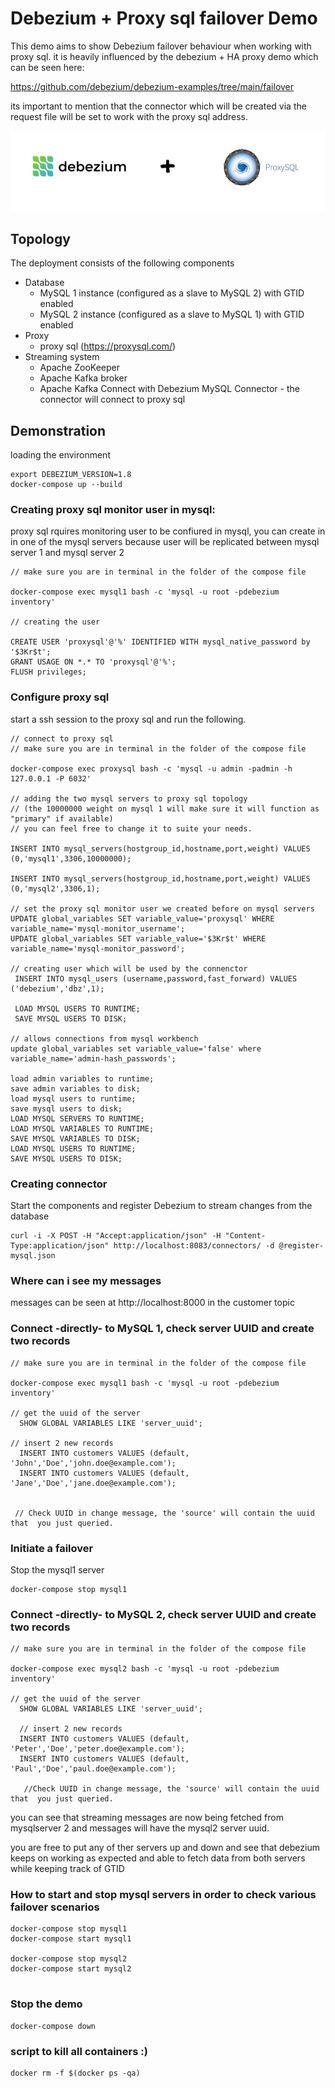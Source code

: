 




# Debezium + Proxy sql failover Demo

This demo aims to show Debezium failover behaviour when working with proxy sql.
it is heavily influenced by the debezium + HA proxy demo which can be seen here:

https://github.com/debezium/debezium-examples/tree/main/failover 

its important to mention that the connector which will be created via the request file
will be set to work with the proxy sql address.


![alt text](https://github.com/AviMualem/debezium-proxysql-failover/blob/main/demo.jpeg?raw=true)



## Topology

The deployment consists of the following components

* Database
  * MySQL 1 instance (configured as a slave to MySQL 2) with GTID enabled
  * MySQL 2 instance (configured as a slave to MySQL 1) with GTID enabled
* Proxy
	* proxy sql (https://proxysql.com/)
* Streaming system
  * Apache ZooKeeper
  * Apache Kafka broker
  * Apache Kafka Connect with Debezium MySQL Connector - the connector will connect to proxy sql

## Demonstration

loading the environment
```
export DEBEZIUM_VERSION=1.8
docker-compose up --build
```

### Creating proxy sql monitor user in mysql:
proxy sql rquires monitoring user to be confiured in mysql,  you can create in in one of the mysql servers because
user will be replicated between mysql server 1 and mysql server 2

```
// make sure you are in terminal in the folder of the compose file

docker-compose exec mysql1 bash -c 'mysql -u root -pdebezium inventory'

// creating the user

CREATE USER 'proxysql'@'%' IDENTIFIED WITH mysql_native_password by '$3Kr$t';
GRANT USAGE ON *.* TO 'proxysql'@'%';
FLUSH privileges;
```

### Configure proxy sql
start a ssh session to the proxy sql and run the following.

```
// connect to proxy sql
// make sure you are in terminal in the folder of the compose file

docker-compose exec proxysql bash -c 'mysql -u admin -padmin -h 127.0.0.1 -P 6032'

// adding the two mysql servers to proxy sql topology 
// (the 10000000 weight on mysql 1 will make sure it will function as "primary" if available) 
// you can feel free to change it to suite your needs.

INSERT INTO mysql_servers(hostgroup_id,hostname,port,weight) VALUES (0,'mysql1',3306,10000000);

INSERT INTO mysql_servers(hostgroup_id,hostname,port,weight) VALUES (0,'mysql2',3306,1);

// set the proxy sql monitor user we created before on mysql servers
UPDATE global_variables SET variable_value='proxysql' WHERE variable_name='mysql-monitor_username';
UPDATE global_variables SET variable_value='$3Kr$t' WHERE variable_name='mysql-monitor_password';

// creating user which will be used by the connenctor
 INSERT INTO mysql_users (username,password,fast_forward) VALUES ('debezium','dbz',1);

 LOAD MYSQL USERS TO RUNTIME;
 SAVE MYSQL USERS TO DISK;

// allows connections from mysql workbench
update global_variables set variable_value='false' where variable_name='admin-hash_passwords';

load admin variables to runtime; 
save admin variables to disk;
load mysql users to runtime;
save mysql users to disk;
LOAD MYSQL SERVERS TO RUNTIME;
LOAD MYSQL VARIABLES TO RUNTIME;
SAVE MYSQL VARIABLES TO DISK;   
LOAD MYSQL USERS TO RUNTIME;
SAVE MYSQL USERS TO DISK;

```

### Creating connector
Start the components and register Debezium to stream changes from the database
```
curl -i -X POST -H "Accept:application/json" -H "Content-Type:application/json" http://localhost:8083/connectors/ -d @register-mysql.json
```

### Where can i see my messages 
messages can be seen at http://localhost:8000 in the customer topic


### Connect -directly- to MySQL 1, check server UUID and create two records
```
// make sure you are in terminal in the folder of the compose file

docker-compose exec mysql1 bash -c 'mysql -u root -pdebezium inventory'

// get the uuid of the server
  SHOW GLOBAL VARIABLES LIKE 'server_uuid';
  
// insert 2 new records
  INSERT INTO customers VALUES (default, 'John','Doe','john.doe@example.com');
  INSERT INTO customers VALUES (default, 'Jane','Doe','jane.doe@example.com');
  
  
 // Check UUID in change message, the 'source' will contain the uuid that  you just queried.
```

### Initiate a failover

Stop the mysql1 server
```
docker-compose stop mysql1
```
### Connect -directly- to MySQL 2, check server UUID and create two records

```
// make sure you are in terminal in the folder of the compose file

docker-compose exec mysql2 bash -c 'mysql -u root -pdebezium inventory'

// get the uuid of the server
  SHOW GLOBAL VARIABLES LIKE 'server_uuid';
  
  // insert 2 new records
  INSERT INTO customers VALUES (default, 'Peter','Doe','peter.doe@example.com');
  INSERT INTO customers VALUES (default, 'Paul','Doe','paul.doe@example.com');
  
   //Check UUID in change message, the 'source' will contain the uuid that  you just queried.
```

you can see that streaming messages are now being fetched from mysqlserver 2 and messages will have the mysql2 server uuid.

you are free to put any of ther servers up and down and see that debezium keeps on working as expected and able to fetch data from both servers while keeping track of GTID

### How to start and stop mysql servers in order to check various failover scenarios
```
docker-compose stop mysql1
docker-compose start mysql1

docker-compose stop mysql2
docker-compose start mysql2


```

### Stop the demo
```
docker-compose down
```
### script to kill all containers :)
```
docker rm -f $(docker ps -qa)
```
